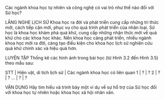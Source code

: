 Các ngành khoa học tự nhiên và công nghệ có vai trò như thế nào đối với Sử học?

LẮNG NGHE LỊCH SỬ
Khoa học ra đời và phát triển cung cấp những tri thức mới, cách tiếp cận mới, phục vụ cho quá trình phát triển của nhân loại. Sử học là khoa học khám phá quá khứ, cung cấp những nhận thức mới về quá khứ cho các khoa học khác. Nền khoa học càng phát triển, nhiều ngành khoa học mới ra đời, càng tạo điều kiện cho khoa học lịch sử nghiên cứu quá khứ chính xác và hiệu quả hơn.

LUYỆN TẬP
Thống kê các hình ảnh trong bài học (từ Hình 3.2 đến Hình 3.5) theo mẫu sau:

STT | Hiện vật, di tích lịch sử | Các ngành khoa học có liên quan
1 | ? | ?
2 | ? | ?
... | ? | ?

VẬN DỤNG
Hãy tìm hiểu và trình bày một ví dụ về sự hỗ trợ của Sử học đối với khoa học tự nhiên hoặc khoa học xã hội nhân văn.